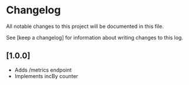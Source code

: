 # Changelog

All notable changes to this project will be documented in this file.

See [keep a changelog] for information about writing changes to this log.

## [1.0.0]

* Adds /metrics endpoint
* Implements incBy counter
